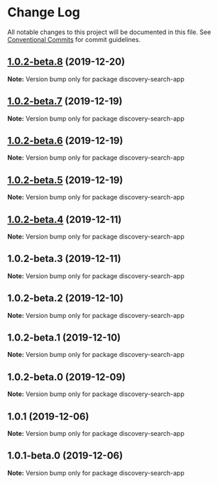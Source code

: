 # Change Log

All notable changes to this project will be documented in this file.
See [Conventional Commits](https://conventionalcommits.org) for commit guidelines.

## [1.0.2-beta.8](https://github.com/watson-developer-cloud/discovery-components/compare/discovery-search-app@1.0.2-beta.5...discovery-search-app@1.0.2-beta.8) (2019-12-20)

**Note:** Version bump only for package discovery-search-app





## [1.0.2-beta.7](https://github.com/watson-developer-cloud/discovery-components/compare/discovery-search-app@1.0.2-beta.5...discovery-search-app@1.0.2-beta.7) (2019-12-19)

**Note:** Version bump only for package discovery-search-app





## [1.0.2-beta.6](https://github.com/watson-developer-cloud/discovery-components/compare/discovery-search-app@1.0.2-beta.5...discovery-search-app@1.0.2-beta.6) (2019-12-19)

**Note:** Version bump only for package discovery-search-app





## [1.0.2-beta.5](https://github.com/watson-developer-cloud/discovery-components/compare/discovery-search-app@1.0.2-beta.3...discovery-search-app@1.0.2-beta.5) (2019-12-19)

**Note:** Version bump only for package discovery-search-app





## [1.0.2-beta.4](https://github.com/watson-developer-cloud/discovery-components/compare/discovery-search-app@1.0.2-beta.3...discovery-search-app@1.0.2-beta.4) (2019-12-11)

**Note:** Version bump only for package discovery-search-app





## 1.0.2-beta.3 (2019-12-11)

**Note:** Version bump only for package discovery-search-app





## 1.0.2-beta.2 (2019-12-10)

**Note:** Version bump only for package discovery-search-app





## 1.0.2-beta.1 (2019-12-10)

**Note:** Version bump only for package discovery-search-app





## 1.0.2-beta.0 (2019-12-09)

**Note:** Version bump only for package discovery-search-app





## 1.0.1 (2019-12-06)

**Note:** Version bump only for package discovery-search-app





## 1.0.1-beta.0 (2019-12-06)

**Note:** Version bump only for package discovery-search-app
